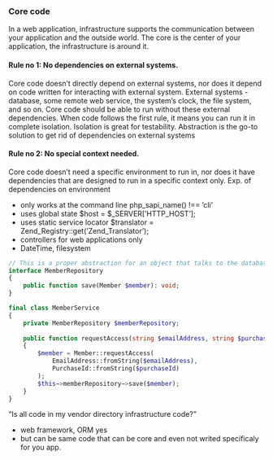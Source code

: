 ### Core code

In a web application, infrastructure supports the communication between your application and the outside world.
The core is the center of your application, the infrastructure is around it.

#### Rule no 1: No dependencies on external systems.

Core code doesn’t directly depend on external systems, nor does it
depend on code written for interacting with external system.
External systems - database, some remote web service, the system’s clock, the file system, and
so on. Core code should be able to run without these external dependencies.
When code follows the first rule, it means you can run it in complete isolation.
Isolation is great for testability.
Abstraction is the go-to solution to get rid of dependencies on external systems

#### Rule no 2: No special context needed.

Core code doesn’t need a specific environment to run in, nor does it
have dependencies that are designed to run in a specific context only.
Exp. of dependencies on environment

- only works at the command line php_sapi_name() !== ’cli’
- uses global state $host = $_SERVER[’HTTP_HOST’];
- uses static service locator $translator = Zend_Registry::get(’Zend_Translator’);
- controllers for web applications only
- DateTime, filesystem

```php
// This is a proper abstraction for an object that talks to the database
interface MemberRepository
{
    public function save(Member $member): void;
}

final class MemberService
{
    private MemberRepository $memberRepository;
    
    public function requestAccess(string $emailAddress, string $purchaseId): void
    {
        $member = Member::requestAccess(
            EmailAddress::fromString($emailAddress),
            PurchaseId::fromString($purchaseId)
        );
        $this−>memberRepository−>save($member);
    }
}
```

“Is all code in my vendor directory infrastructure code?”

- web framework, ORM yes
- but can be same code that can be core and even not writed specificaly for you app.